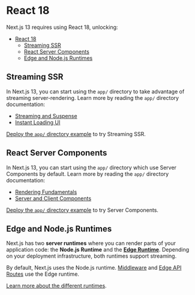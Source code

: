# React 18

Next.js 13 requires using React 18, unlocking:

- [React 18](#react-18)
  - [Streaming SSR](#streaming-ssr)
  - [React Server Components](#react-server-components)
  - [Edge and Node.js Runtimes](#edge-and-nodejs-runtimes)

## Streaming SSR

In Next.js 13, you can start using the `app/` directory to take advantage of streaming server-rendering. Learn more by reading the `app/` directory documentation:

- [Streaming and Suspense](https://nextjs.org/docs/app/building-your-application/routing/loading-ui-and-streaming)
- [Instant Loading UI](https://nextjs.org/docs/app/building-your-application/routing/loading-ui-and-streaming)

[Deploy the `app/` directory example](https://vercel.com/templates/next.js/app-directory) to try Streaming SSR.

## React Server Components

In Next.js 13, you can start using the `app/` directory which use Server Components by default. Learn more by reading the `app/` directory documentation:

- [Rendering Fundamentals](https://nextjs.org/docs/app/building-your-application/rendering)
- [Server and Client Components](https://nextjs.org/docs/getting-started/react-essentials)

[Deploy the `app/` directory example](https://vercel.com/templates/next.js/app-directory) to try Server Components.

## Edge and Node.js Runtimes

Next.js has two **server runtimes** where you can render parts of your application code: the **Node.js Runtime** and the [**Edge Runtime**](/docs/api-reference/edge-runtime.md). Depending on your deployment infrastructure, both runtimes support streaming.

By default, Next.js uses the Node.js runtime. [Middleware](https://nextjs.org/docs/advanced-features/middleware) and [Edge API Routes](https://nextjs.org/docs/api-routes/edge-api-routes) use the Edge runtime.

[Learn more about the different runtimes](/docs/advanced-features/react-18/switchable-runtime.md).